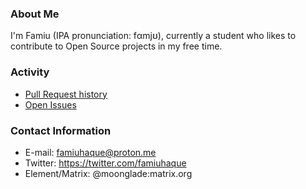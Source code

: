 ### About Me

I'm Famiu (IPA pronunciation: fαmjʊ), currently a student who likes to contribute to Open Source projects in my free time.

### Activity

- [Pull Request history](https://github.com/search?q=author%3Afamiu+is%3Apr)
- [Open Issues](https://github.com/search?q=author%3Afamiu+is%3Aissue+is%3Aopen)

### Contact Information

- E-mail: famiuhaque@proton.me
- Twitter: https://twitter.com/famiuhaque
- Element/Matrix: @moonglade:matrix.org
